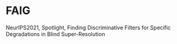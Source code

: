 # FAIG
NeurIPS2021, Spotlight, Finding Discriminative Filters for Specific Degradations in Blind Super-Resolution
